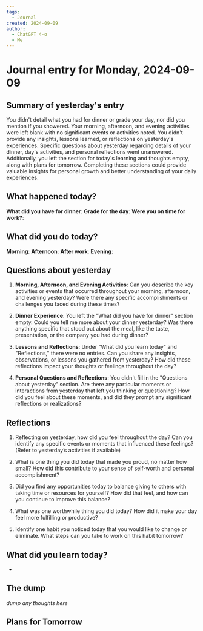 ```yaml
---
tags:
  - Journal
created: 2024-09-09
author:
  - ChatGPT 4-o
  - Me
---
```

# Journal entry for Monday, 2024-09-09

## Summary of yesterday's entry

You didn't detail what you had for dinner or grade your day, nor did you mention if you showered. Your morning, afternoon, and evening activities were left blank with no significant events or activities noted. You didn't provide any insights, lessons learned, or reflections on yesterday's experiences. Specific questions about yesterday regarding details of your dinner, day's activities, and personal reflections went unanswered. Additionally, you left the section for today's learning and thoughts empty, along with plans for tomorrow. Completing these sections could provide valuable insights for personal growth and better understanding of your daily experiences.

## What happened today?

**What did you have for dinner**: 
**Grade for the day**: 
**Were you on time for work?**: 

## What did you do today?

**Morning**: 
**Afternoon**: 
**After work**: 
**Evening**: 

## Questions about yesterday

1. **Morning, Afternoon, and Evening Activities**:
   Can you describe the key activities or events that occurred throughout your morning, afternoon, and evening yesterday? Were there any specific accomplishments or challenges you faced during these times?

2. **Dinner Experience**:
   You left the "What did you have for dinner" section empty. Could you tell me more about your dinner yesterday? Was there anything specific that stood out about the meal, like the taste, presentation, or the company you had during dinner?

3. **Lessons and Reflections**:
   Under "What did you learn today" and "Reflections," there were no entries. Can you share any insights, observations, or lessons you gathered from yesterday? How did these reflections impact your thoughts or feelings throughout the day?

4. **Personal Questions and Reflections**:
   You didn't fill in the "Questions about yesterday" section. Are there any particular moments or interactions from yesterday that left you thinking or questioning? How did you feel about these moments, and did they prompt any significant reflections or realizations?

## Reflections

1. Reflecting on yesterday, how did you feel throughout the day? Can you identify any specific events or moments that influenced these feelings? (Refer to yesterday’s activities if available)

2. What is one thing you did today that made you proud, no matter how small? How did this contribute to your sense of self-worth and personal accomplishment?

3. Did you find any opportunities today to balance giving to others with taking time or resources for yourself? How did that feel, and how can you continue to improve this balance?

4. What was one worthwhile thing you did today? How did it make your day feel more fulfilling or productive?

5. Identify one habit you noticed today that you would like to change or eliminate. What steps can you take to work on this habit tomorrow?

## What did you learn today?

- 

## The dump
*dump any thoughts here*

## Plans for Tomorrow

